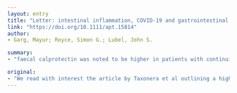 ```yaml
---
layout: entry
title: "Letter: intestinal inflammation, COVID-19 and gastrointestinal ACE2 - exploring RAS inhibitors"
link: "https://doi.org/10.1111/apt.15814"
author:
- Garg, Mayur; Royce, Simon G.; Lubel, John S.

summary:
- "faecal calprotectin was noted to be higher in patients with continuing than resolved diarrhoea, suggesting intestinal inflammation due to COVID-19. Taxonera et al's article outlining a high incidence of inflammatory bowel disease. In patients with IBD and COVId-19, the fecl cal protectin is higher. The relationship would be interesting to note. We read with interest the article by taxonera and al outlining the relationship between symptoms and a higher incidence of diar cal protection in patients without IBD. in patients."

original:
- "We read with interest the article by Taxonera et al outlining a high incidence of diarrhoea in patients with inflammatory bowel disease (IBD) diagnosed with coronavirus disease 19 (COVID-19).[1] The relationship between these symptoms and faecal calprotectin would be interesting to note. In patients without IBD and COVID-19, faecal calprotectin was noted to be higher in patients with continuing than resolved diarrhoea, suggesting intestinal inflammation due to COVID-19.[2]."
---
```


